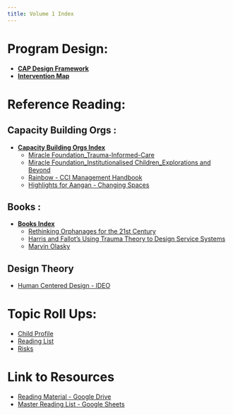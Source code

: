 ```yaml
---
title: Volume 1 Index
---
```


# Program Design:
- **[CAP Design Framework](Volume%201/Program%20Design/CAP%20Design%20Framework.md)**
- **[Intervention Map](Volume%201/Program%20Design/Intervention%20Map.md)**


# Reference Reading:

## Capacity Building Orgs :
- **[Capacity Building Orgs Index](Volume%201/Reference%20Reading/Other%20Capacity%20Building%20Orgs/Capacity%20Building%20Orgs%20Index.md)**
	- [Miracle Foundation_Trauma-Informed-Care](Volume%201/Reference%20Reading/Other%20Capacity%20Building%20Orgs/Miracle%20Foundation/Miracle%20Foundation_Trauma-Informed-Care.md)
	- [Miracle Foundation_Institutionalised Children_Explorations and Beyond](Volume%201/Reference%20Reading/Other%20Capacity%20Building%20Orgs/Miracle%20Foundation/Miracle%20Foundation_Institutionalised%20Children_Explorations%20and%20Beyond.md)
	- [Rainbow - CCI Management Handbook](Volume%201/Reference%20Reading/Other%20Capacity%20Building%20Orgs/Rainbow%20Foundation/Rainbow%20-%20CCI%20Management%20Handbook.md)
	- [Highlights for Aangan - Changing Spaces](Volume%201/Reference%20Reading/Other%20Capacity%20Building%20Orgs/Aangan/Highlights%20for%20Aangan%20-%20Changing%20Spaces.md)
	
## Books :
- **[Books Index](Volume%201/Reference%20Reading/Books/Books%20Index.md)**
	- [Rethinking Orphanages for the 21st Century](Volume%201/Reference%20Reading/Books/Rethinking%20Orphanages%20for%20the%2021st%20Century.md)
	- [Harris and Fallot’s Using Trauma Theory to Design Service Systems](Harris%20and%20Fallot’s%20Using%20Trauma%20Theory%20to%20Design%20Service%20Systems)
	- [Marvin Olasky](Marvin%20Olasky)

## Design Theory
- [Human Centered Design - IDEO](Volume%201/Program%20Design/Human%20Centered%20Design%20-%20IDEO.md)



# Topic Roll Ups: 
- [Child Profile](Volume%201/Roll%20Ups/Child%20Profile.md)
- [Reading List](Volume%201/Roll%20Ups/Reading%20List.md)
- [Risks](Volume%201/Roll%20Ups/Risks.md)

# Link to Resources
- [Reading Material - Google Drive](https://drive.google.com/drive/folders/1pXvNVosGaDIU5cvTSLL_ChbHzob3tKzf?usp=sharing)
- [Master Reading List - Google Sheets](https://docs.google.com/spreadsheets/d/1GRiS7QFPiak-1Ob3TdobKnaHqgUBb_8B-fErHP1BXUA/edit?usp=sharing)